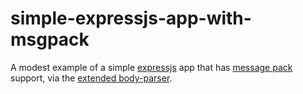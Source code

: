 # simple-expressjs-app-with-msgpack

A modest example of a simple [expressjs](https://expressjs.com/) app 
that has [message pack](http://msgpack.org/) support, via the [extended body-parser](https://www.npmjs.com/package/body-parser-with-msgpack).